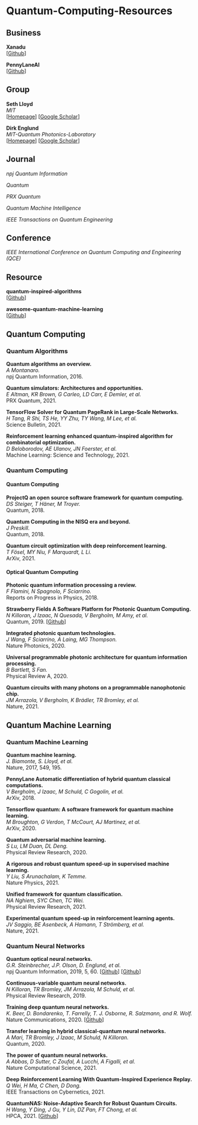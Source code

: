 # Quantum-Computing-Resources

## Business

**Xanadu**<br>
[[Github](https://github.com/XanaduAI)]

**PennyLaneAI**<br>
[[Github](https://github.com/PennyLaneAI)]

## Group

**Seth Lloyd**<br>
*MIT*<br>
[[Homepage](https://meche.mit.edu/people/faculty/SLLOYD@MIT.EDU)]
[[Google Scholar](https://scholar.google.co.jp/citations?user=lyMGnwIAAAAJ&hl=en&oi=ao)]

**Dirk Englund**<br>
*MIT-Quantum Photonics-Laboratory*<br>
[[Homepage](https://www.rle.mit.edu/qp/people/)]
[[Google Scholar](https://scholar.google.co.jp/citations?user=ZFpENKoAAAAJ&hl=en&oi=ao)]

## Journal

*npj Quantum Information*<br>

*Quantum*<br>

*PRX Quantum*<br>

*Quantum Machine Intelligence*<br>

*IEEE Transactions on Quantum Engineering*<br>

## Conference

*IEEE International Conference on Quantum Computing and Engineering (QCE)*<br>

## Resource

**quantum-inspired-algorithms**<br>
[[Github](https://github.com/XanaduAI/quantum-inspired-algorithms)]

**awesome-quantum-machine-learning**<br>
[[Github](https://github.com/krishnakumarsekar/awesome-quantum-machine-learning)]

## Quantum Computing

### Quantum Algorithms

**Quantum algorithms an overview.**<br>
*A Montanaro.*<br>
npj Quantum Information, 2016.

**Quantum simulators: Architectures and opportunities.**<br>
*E Altman, KR Brown, G Carleo, LD Carr, E Demler, et al.*<br>
PRX Quantum, 2021.

**TensorFlow Solver for Quantum PageRank in Large-Scale Networks.**<br>
*H Tang, R Shi, TS He, YY Zhu, TY Wang, M Lee, et al.*<br>
Science Bulletin, 2021.

**Reinforcement learning enhanced quantum-inspired algorithm for combinatorial optimization.**<br>
*D Beloborodov, AE Ulanov, JN Foerster, et al.*<br>
Machine Learning: Science and Technology, 2021.

### Quantum Computing

#### Quantum Computing

**ProjectQ an open source software framework for quantum computing.**<br>
*DS Steiger, T Häner, M Troyer.*<br>
Quantum, 2018.

**Quantum Computing in the NISQ era and beyond.**<br>
*J Preskill.*<br>
Quantum, 2018.

**Quantum circuit optimization with deep reinforcement learning.**<br>
*T Fösel, MY Niu, F Marquardt, L Li.*<br>
ArXiv, 2021.

#### Optical Quantum Computing

**Photonic quantum information processing a review.**<br>
*F Flamini, N Spagnolo, F Sciarrino.*<br>
Reports on Progress in Physics, 2018.

**Strawberry Fields A Software Platform for Photonic Quantum Computing.**<br>
*N Killoran, J Izaac, N Quesada, V Bergholm, M Amy, et al.*<br>
Quantum, 2019.
[[Github](https://github.com/XanaduAI/strawberryfields)]

**Integrated photonic quantum technologies.**<br>
*J Wang, F Sciarrino, A Laing, MG Thompson.*<br>
Nature Photonics, 2020.

**Universal programmable photonic architecture for quantum information processing.**<br>
*B Bartlett, S Fan.*<br>
Physical Review A, 2020.

**Quantum circuits with many photons on a programmable nanophotonic chip.**<br>
*JM Arrazola, V Bergholm, K Brádler, TR Bromley, et al.*<br>
Nature, 2021.

## Quantum Machine Learning

### Quantum Machine Learning

**Quantum machine learning.**<br>
*J. Biamonte, S. Lloyd, et al.*<br>
Nature, 2017, 549, 195.

**PennyLane Automatic differentiation of hybrid quantum classical computations.**<br>
*V Bergholm, J Izaac, M Schuld, C Gogolin, et al.*<br>
ArXiv, 2018.

**Tensorflow quantum: A software framework for quantum machine learning.**<br>
*M Broughton, G Verdon, T McCourt, AJ Martinez, et al.*<br>
ArXiv, 2020.

**Quantum adversarial machine learning.**<br>
*S Lu, LM Duan, DL Deng.*<br>
Physical Review Research, 2020.

**A rigorous and robust quantum speed-up in supervised machine learning.**<br>
*Y Liu, S Arunachalam, K Temme.*<br>
Nature Physics, 2021.

**Unified framework for quantum classification.**<br>
*NA Nghiem, SYC Chen, TC Wei.*<br>
Physical Review Research, 2021.

**Experimental quantum speed-up in reinforcement learning agents.**<br>
*JV Saggio, BE Asenbeck, A Hamann, T Strömberg, et al.*<br>
Nature, 2021.

### Quantum Neural Networks

**Quantum optical neural networks.**<br>
*G.R. Steinbrecher, J.P. Olson, D. Englund, et al.*<br>
npj Quantum Information, 2019, 5, 60.
[[Github](https://github.com/steinbrecher/bosonic)]
[[Github](https://github.com/thisac/qecco)]

**Continuous-variable quantum neural networks.**<br>
*N Killoran, TR Bromley, JM Arrazola, M Schuld, et al.*<br>
Physical Review Research, 2019.

**Training deep quantum neural networks.**<br>
*K. Beer, D. Bondarenko, T. Farrelly, T. J. Osborne, R. Salzmann, and R. Wolf.*<br>
Nature Communications, 2020.
[[Github](https://github.com/qigitphannover/DeepQuantumNeuralNetworks)]

**Transfer learning in hybrid classical-quantum neural networks.**<br>
*A Mari, TR Bromley, J Izaac, M Schuld, N Killoran.*<br>
Quantum, 2020.

**The power of quantum neural networks.**<br>
*A Abbas, D Sutter, C Zoufal, A Lucchi, A Figalli, et al.*<br>
Nature Computational Science, 2021.

**Deep Reinforcement Learning With Quantum-Inspired Experience Replay.**<br>
*Q Wei, H Ma, C Chen, D Dong.*<br>
IEEE Transactions on Cybernetics, 2021.

**QuantumNAS: Noise-Adaptive Search for Robust Quantum Circuits.**<br>
*H Wang, Y Ding, J Gu, Y Lin, DZ Pan, FT Chong, et al.*<br>
HPCA, 2021.
[[Github](https://github.com/mit-han-lab/torchquantum)]
